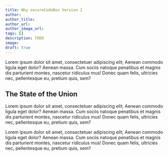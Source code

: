 ```yaml
---
title: Why secureCodeBox Version 2
author:
author_title:
author_url:
author_image_url:
tags: []
description: TODO
image:
draft: true
---
```


Lorem ipsum dolor sit amet, consectetuer adipiscing elit; Aenean commodo ligula
eget dolor? Aenean massa. Cum sociis natoque penatibus et magnis dis parturient
montes, nascetur ridiculus mus! Donec quam felis, ultricies nec, pellentesque
eu, pretium quis, sem?

<!--truncate-->

## The State of the Union

Lorem ipsum dolor sit amet, consectetuer adipiscing elit; Aenean commodo ligula
eget dolor? Aenean massa. Cum sociis natoque penatibus et magnis dis parturient
montes, nascetur ridiculus mus! Donec quam felis, ultricies nec, pellentesque
eu, pretium quis, sem?

Lorem ipsum dolor sit amet, consectetuer adipiscing elit; Aenean commodo ligula
eget dolor? Aenean massa. Cum sociis natoque penatibus et magnis dis parturient
montes, nascetur ridiculus mus! Donec quam felis, ultricies nec, pellentesque
eu, pretium quis, sem?
